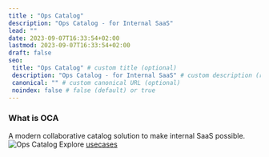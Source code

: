 ```yaml
---
title : "Ops Catalog"
description: "Ops Catalog - for Internal SaaS"
lead: ""
date: 2023-09-07T16:33:54+02:00
lastmod: 2023-09-07T16:33:54+02:00
draft: false
seo:
 title: "Ops Catalog" # custom title (optional)
 description: "Ops Catalog - for Internal SaaS" # custom description (recommended)
 canonical: "" # custom canonical URL (optional)
 noindex: false # false (default) or true
---
```

### What is OCA
A modern collaborative catalog solution to make internal SaaS possible.
![Ops Catalog](./ops-catalog-summary.png)
Explore [usecases](https://ops-catalog.github.io/specification/usecases)
